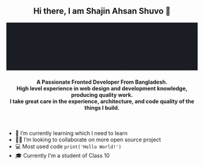 <h2 align="center"> Hi there, I am Shajin Ahsan Shuvo 👋</h2>


![Banner](/assets/ShajinAhsan.gif)


<h4 align="center">
  A Passionate Fronted Developer From Bangladesh.
  <br>
  High level experience in web design and development knowledge, producing quality work.
  <br>
  I take great care in the experience, architecture, and code quality of the things I build.
</h4>

<br>

- 🌱 I’m currently learning which I need to learn
- 🧑‍💻 I’m looking to collaborate on more open source project
- 💻 Most used code `print('Hello World!')`
- 🎓 Currently I'm a student of Class 10

<br>
